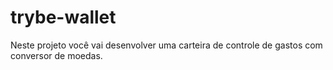 # trybe-wallet
Neste projeto você vai desenvolver uma carteira de controle de gastos com conversor de moedas.
